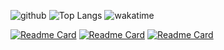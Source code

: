 ![github](https://github-readme-stats.vercel.app/api?username=iplanc&count_private=true&show_icons=true&include_all_commits=true&hide_border=true&line_height=20&theme=tokyonight)
![Top Langs](https://github-readme-stats.vercel.app/api/top-langs/?username=iplanc&langs_count=6&layout=compact&hide_border=true&theme=tokyonight)
![wakatime](https://github-readme-stats.vercel.app/api/wakatime?username=PlanC&layout=compact&hide_border=true&theme=tokyonight)

[![Readme Card](https://github-readme-stats.vercel.app/api/pin/?username=iplanc&repo=nixie_clock&hide_border=true&theme=tokyonight)](https://github.com/iplanc/nixie_clock)
[![Readme Card](https://github-readme-stats.vercel.app/api/pin/?username=mcthesw&repo=game-save-manager&hide_border=true&theme=tokyonight)](https://github.com/mcthesw/game-save-manager)
[![Readme Card](https://github-readme-stats.vercel.app/api/pin/?username=iplanc&repo=flange-preview&hide_border=true&theme=tokyonight)](https://github.com/iplanc/flange-preview)
